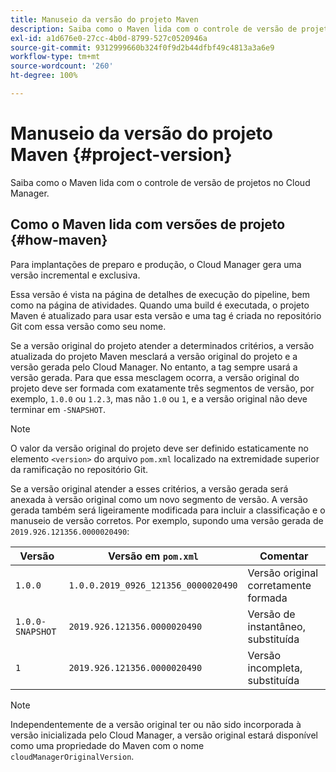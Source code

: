 ```yaml
---
title: Manuseio da versão do projeto Maven
description: Saiba como o Maven lida com o controle de versão de projetos no Cloud Manager.
exl-id: a1d676e0-27cc-4b0d-8799-527c0520946a
source-git-commit: 9312999660b324f0f9d2b44dfbf49c4813a3a6e9
workflow-type: tm+mt
source-wordcount: '260'
ht-degree: 100%

---
```



# Manuseio da versão do projeto Maven {#project-version}

Saiba como o Maven lida com o controle de versão de projetos no Cloud Manager.

## Como o Maven lida com versões de projeto {#how-maven}

Para implantações de preparo e produção, o Cloud Manager gera uma versão incremental e exclusiva.

Essa versão é vista na página de detalhes de execução do pipeline, bem como na página de atividades. Quando uma build é executada, o projeto Maven é atualizado para usar esta versão e uma tag é criada no repositório Git com essa versão como seu nome.

Se a versão original do projeto atender a determinados critérios, a versão atualizada do projeto Maven mesclará a versão original do projeto e a versão gerada pelo Cloud Manager. No entanto, a tag sempre usará a versão gerada. Para que essa mesclagem ocorra, a versão original do projeto deve ser formada com exatamente três segmentos de versão, por exemplo, `1.0.0` ou `1.2.3`, mas não `1.0` ou `1`, e a versão original não deve terminar em `-SNAPSHOT`.

>[!NOTE]
>
>O valor da versão original do projeto deve ser definido estaticamente no elemento `<version>` do arquivo `pom.xml` localizado na extremidade superior da ramificação no repositório Git.

Se a versão original atender a esses critérios, a versão gerada será anexada à versão original como um novo segmento de versão. A versão gerada também será ligeiramente modificada para incluir a classificação e o manuseio de versão corretos. Por exemplo, supondo uma versão gerada de `2019.926.121356.0000020490`:

| Versão | Versão em `pom.xml` | Comentar |
|---|---|---|
| `1.0.0` | `1.0.0.2019_0926_121356_0000020490` | Versão original corretamente formada |
| `1.0.0-SNAPSHOT` | `2019.926.121356.0000020490` | Versão de instantâneo, substituída |
| `1` | `2019.926.121356.0000020490` | Versão incompleta, substituída |

>[!NOTE]
>
>Independentemente de a versão original ter ou não sido incorporada à versão inicializada pelo Cloud Manager, a versão original estará disponível como uma propriedade do Maven com o nome `cloudManagerOriginalVersion`.
